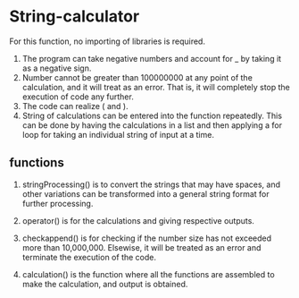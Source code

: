 # String-calculator

For this function, no importing of libraries is required.
1. The program can take negative numbers and account for _ by taking it as a negative sign.
2. Number cannot be greater than 100000000 at any point of the calculation, and it will treat as an error. That is, it will completely stop the execution of code any further.
3. The code can realize ( and ).
4. String of calculations can be entered into the function repeatedly. This can be done by having the calculations in a list and then applying a for loop for taking an individual string of input at a time.

## functions

1. stringProcessing() is to convert the strings that may have spaces, and other variations can be transformed into a general string format for further processing.

2. operator() is for the calculations and giving respective outputs.

3. checkappend() is for checking if the number size has not exceeded more than 10,000,000. Elsewise, it will be treated as an error and terminate the execution of the code.

4. calculation() is the function where all the functions are assembled to make the calculation, and output is obtained.
